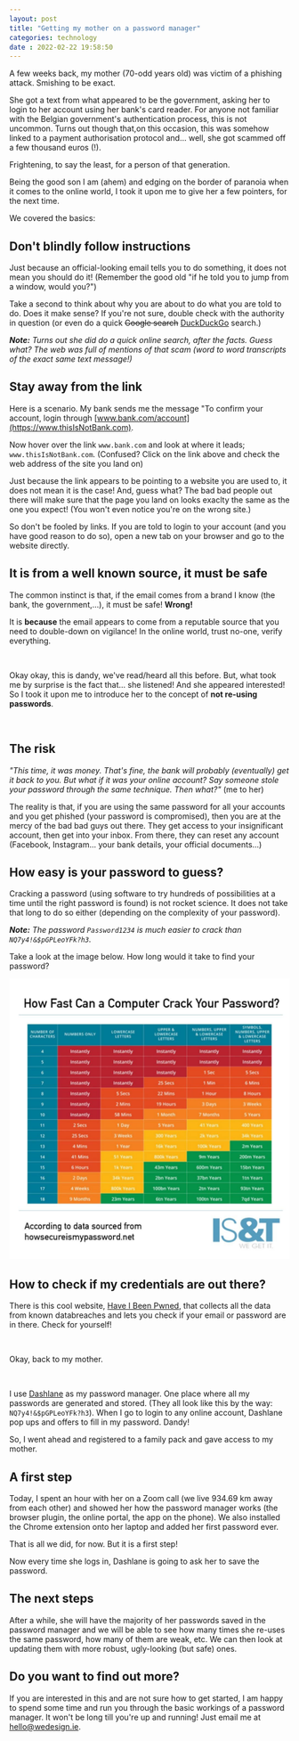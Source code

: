 ```yaml
---
layout: post
title: "Getting my mother on a password manager" 
categories: technology
date : 2022-02-22 19:58:50
---
```


A few weeks back, my mother (70-odd years old) was victim of a phishing attack. Smishing to be exact. 

She got a text from what appeared to be the government, asking her to login to her account using her bank's card reader. For anyone not familiar with the Belgian government's authentication process, this is not uncommon. Turns out though that,on this occasion, this was somehow linked to a payment authorisation protocol and... well, she got scammed off a few thousand euros (!). 

Frightening, to say the least, for a person of that generation.

Being the good son I am (ahem) and edging on the border of paranoia when it comes to the online world, I took it upon me to give her a few pointers, for the next time. 

We covered the basics: 

## Don't blindly follow instructions
Just because an official-looking email tells you to do something, it does not mean you should do it! (Remember the good old "if he told you to jump from a window, would you?")

Take a second to think about why you are about to do what you are told to do. Does it make sense? If you're not sure, double check with the authority in question (or even do a quick ~~Google search~~ [DuckDuckGo](https://www.duckduckgo.com) search.)

***Note:**
Turns out she did do a quick online search, after the facts. Guess what? The web was full of mentions of that scam (word to word transcripts of the exact same text message!)*

## Stay away from the link

Here is a scenario. My bank sends me the message "To confirm your account, login through [www.bank.com/account](https://www.thisIsNotBank.com).

Now hover over the link `www.bank.com` and look at where it leads; `www.thisIsNotBank.com`. (Confused? Click on the link above and check the web address of the site you land on)

Just because the link appears to be pointing to a website you are used to, it does not mean it is the case! And, guess what? The bad bad people out there will make sure that the page you land on looks exaclty the same as the one you expect! (You won't even notice you're on the wrong site.)

So don't be fooled by links. If you are told to login to your account (and you have good reason to do so), open a new tab on your browser and go to the website directly.

## It is from a well known source, it must be safe

The common instinct is that, if the email comes from a brand I know (the bank, the government,...), it must be safe! **Wrong!** 

It is **because** the email appears to come from a reputable source that you need to double-down on vigilance! In the online world, trust no-one, verify everything.

&nbsp;


Okay okay, this is dandy, we've read/heard all this before. But, what took me by surprise is the fact that... she listened! And she appeared interested! So I took it upon me to introduce her to the concept of **not re-using passwords**.

&nbsp;

## The risk

*"This time, it was money. That's fine, the bank will probably (eventually) get it back to you. But what if it was your online account? Say someone stole your password through the same technique. Then what?"* (me to her)

The reality is that, if you are using the same password for all your accounts and you get phished (your password is compromised), then you are at the mercy of the bad bad guys out there. They get access to your insignificant account, then get into your inbox. From there, they can reset any account (Facebook, Instagram... your bank details, your official documents...)

## How easy is your password to guess?

Cracking a password (using software to try hundreds of possibilities at a time until the right password is found) is not rocket science. It does not take that long to do so either (depending on the complexity of your password).

***Note:** The password `Password1234` is much easier to crack than `NQ7y4!&$pGPLeoYFk?h3`.*

Take a look at the image below. How long would it take to find your password?

![password](/img/blog-posts/how-safe-pwd.jpg)

## How to check if my credentials are out there?

There is this cool website, [Have I Been Pwned](https://haveibeenpwned.com/), that collects all the data from known databreaches and lets you check if your email or password are in there. Check for yourself!

&nbsp;

Okay, back to my mother. 

&nbsp; 

I use [Dashlane](http://www.dashlane.com) as my password manager. One place where all my passwords are generated and stored. (They all look like this by the way: `NQ7y4!&$pGPLeoYFk?h3`). When I go to login to any online account, Dashlane pop ups and offers to fill in my password. Dandy!

So, I went ahead and registered to a family pack and gave access to my mother.

## A first step

Today, I spent an hour with her on a Zoom call (we live 934.69 km away from each other) and showed her how the password manager works (the browser plugin, the online portal, the app on the phone). We also installed the Chrome extension onto her laptop and added her first password ever. 

That is all we did, for now. But it is a first step! 

Now every time she logs in, Dashlane is going to ask her to save the password. 

## The next steps

After a while, she will have the majority of her passwords saved in the password manager and we will be able to see how many times she re-uses the same password, how many of them are weak, etc. We can then look at updating them with more robust, ugly-looking (but safe) ones. 

## Do you want to find out more? 

If you are interested in this and are not sure how to get started, I am happy to spend some time and run you through the basic workings of a password manager. It won't be long till you're up and running! Just email me at hello@wedesign.ie.